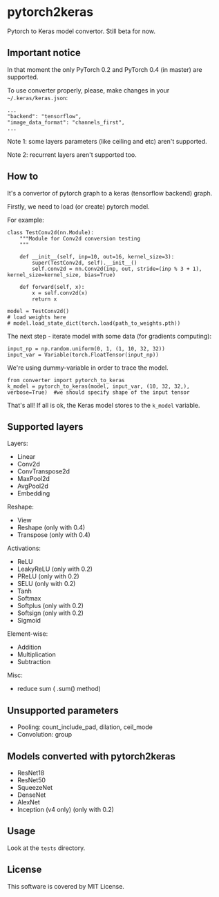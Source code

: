 # pytorch2keras
Pytorch to Keras model convertor. Still beta for now.

## Important notice

In that moment the only PyTorch 0.2 and PyTorch 0.4 (in master) are supported.

To use converter properly, please, make changes in your `~/.keras/keras.json`:

```
...
"backend": "tensorflow",
"image_data_format": "channels_first",
...
```

Note 1: some layers parameters (like ceiling and etc) aren't supported.

Note 2: recurrent layers aren't supported too.

## How to

It's a convertor of pytorch graph to a keras (tensorflow backend) graph.

Firstly, we need to load (or create) pytorch model.

For example:

```
class TestConv2d(nn.Module):
    """Module for Conv2d conversion testing
    """

    def __init__(self, inp=10, out=16, kernel_size=3):
        super(TestConv2d, self).__init__()
        self.conv2d = nn.Conv2d(inp, out, stride=(inp % 3 + 1), kernel_size=kernel_size, bias=True)

    def forward(self, x):
        x = self.conv2d(x)
        return x

model = TestConv2d()
# load weights here
# model.load_state_dict(torch.load(path_to_weights.pth))
```

The next step - iterate model with some data (for gradients computing):

```
input_np = np.random.uniform(0, 1, (1, 10, 32, 32))
input_var = Variable(torch.FloatTensor(input_np))
```

We're using dummy-variable in order to trace the model.

```
from converter import pytorch_to_keras
k_model = pytorch_to_keras(model, input_var, (10, 32, 32,), verbose=True)  #we should specify shape of the input tensor
```

That's all! If all is ok, the Keras model stores to the `k_model` variable.

## Supported layers

Layers:

* Linear
* Conv2d
* ConvTranspose2d
* MaxPool2d
* AvgPool2d
* Embedding

Reshape:

* View
* Reshape (only with 0.4)
* Transpose (only with 0.4)

Activations:

* ReLU
* LeakyReLU (only with 0.2)
* PReLU (only with 0.2)
* SELU (only with 0.2)
* Tanh
* Softmax
* Softplus (only with 0.2)
* Softsign (only with 0.2)
* Sigmoid

Element-wise:

* Addition
* Multiplication
* Subtraction

Misc:

* reduce sum ( .sum() method)

## Unsupported parameters

* Pooling: count_include_pad, dilation, ceil_mode
* Convolution: group

## Models converted with pytorch2keras

* ResNet18
* ResNet50
* SqueezeNet
* DenseNet
* AlexNet
* Inception (v4 only) (only with 0.2)

## Usage
Look at the `tests` directory.

## License
This software is covered by MIT License.